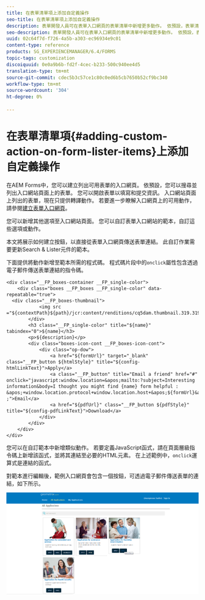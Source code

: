 ```yaml
---
title: 在表單清單項上添加自定義操作
seo-title: 在表單清單項上添加自定義操作
description: 表單開發人員可在表單入口網頁的表單清單中新增更多動作。 依預設，表單清單可讓您存取表單、填寫表單並送出。
seo-description: 表單開發人員可在表單入口網頁的表單清單中新增更多動作。 依預設，表單清單可讓您存取表單、填寫表單並送出。
uuid: 02c64f7d-f726-4a5b-a303-ec96934e9c01
content-type: reference
products: SG_EXPERIENCEMANAGER/6.4/FORMS
topic-tags: customization
discoiquuid: 0e0a9b6b-fd2f-4cec-b233-500c940ee4d5
translation-type: tm+mt
source-git-commit: cdec5b3c57ce1c80c0ed6b5cb7650b52cf9bc340
workflow-type: tm+mt
source-wordcount: '304'
ht-degree: 0%

---
```



# 在表單清單項{#adding-custom-action-on-form-lister-items}上添加自定義操作

在AEM Forms中，您可以建立列出可用表單的入口網頁。 依預設，您可以搜尋並列出入口網站頁面上的表單。 您可以開啟表單以填寫和提交資訊。 入口網站頁面上列出的表單，現在只提供轉譯動作。 若要進一步瞭解入口網頁上的可用動作，請參閱[建立表單入口網頁](/help/forms/using/creating-form-portal-page.md)。

您可以新增其他選項至入口網站頁面。 您可以自訂表單入口網站的範本，自訂這些選項或動作。

本文將展示如何建立按鈕，以直接從表單入口網頁傳送表單連結。 此自訂作業需要更新Search &amp; Lister元件的範本。

下面提供將動作新增至範本所需的程式碼。 程式碼片段中的`onclick`屬性包含透過電子郵件傳送表單連結的指令碼。

```mxml
<div class="__FP_boxes-container __FP_single-color">
    <div class="boxes __FP_boxes __FP_single-color" data-repeatable="true">
  <div class="__FP_boxes-thumbnail">
            <img src ="${contextPath}${path}/jcr:content/renditions/cq5dam.thumbnail.319.319.png">
        </div>
        <h3 class="__FP_single-color" title="${name}" tabindex="0">${name}</h3>
        <p>${description}</p>
        <div class="boxes-icon-cont __FP_boxes-icon-cont">
            <div class="op-dow">
                <a href="${formUrl}" target="_blank" class="__FP_button ${htmlStyle}" title="${config-htmlLinkText}">Apply</a>
                <a class="__FP_button" title="Email a friend" href="#" onclick="javascript:window.location=&apos;mailto:?subject=Interesting information&body=I thought you might find {name} form helpful :  &apos;+window.location.protocol+window.location.host+&apos;${formUrl}&apos; ;">Email</a>
                <a href="${pdfUrl}" class="__FP_button ${pdfStyle}" title="${config-pdfLinkText}">Download</a>
            </div>
        </div>
    </div>
</div>
```

您可以在自訂範本中新增類似動作。 若要定義JavaScript函式，請在頁面層級指令碼上新增該函式，並將其連結至必要的HTML元素。 在上述範例中，`onclick`運算式是連結的函式。

對範本進行編輯後，範例入口網頁會包含一個按鈕，可透過電子郵件傳送表單的連結，如下所示。

![email](assets/email.png)

